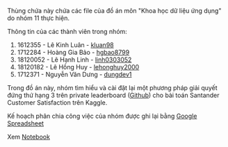 Thùng chứa này chứa các file của đồ án môn "Khoa học dữ liệu ứng dụng" do nhóm 11 thực hiện.

Thông tin của các thành viên trong nhóm:
1. 1612355 - Lê Kinh Luân - [kluan98](https://github.com/kluan98)
2. 1712284 - Hoàng Gia Bảo - [hgbao8799](https://github.com/hgbao8799)
3. 18120052 - Lê Hạnh Linh - [linh0303052](https://github.com/linh0303052)
4. 18120182 - Lê Hồng Huy - [lehonghuy2000](https://github.com/lehonghuy2000)
5. 1712371 - Nguyễn Văn Dưng - [dungdev1](https://github.com/dungdev1)

Trong đồ án này, nhóm tìm hiểu và cài đặt lại một phương pháp giải quyết đứng thứ hạng 3 trên private leaderboard ([Github](https://github.com/diefimov/santander_2016)) cho bài toán Santander Customer Satisfaction trên Kaggle.

Kế hoạch phân chia công việc của nhóm được ghi lại bằng [Google Spreadsheet](https://docs.google.com/spreadsheets/d/1xLW0YxnV_Kc9J-k7cbNZBC8Vx7_FCgg-qUUDf-FrkXI/edit?usp=sharing)

Xem [Notebook](https://colab.research.google.com/github/linh0303052/AplliedDSGroup11)
